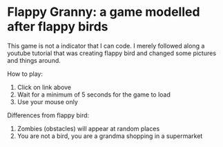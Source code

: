 # Flappy Granny: a game modelled after flappy birds
This game is not a indicator that I can code.
I merely followed along a youtube tutorial that was creating flappy bird and changed some pictures and things around.

How to play:
1) Click on link above
2) Wait for a minimum of 5 seconds for the game to load
3) Use your mouse only

Differences from flappy bird:
1) Zombies (obstacles) will appear at random places
2) You are not a bird, you are a grandma shopping in a supermarket
